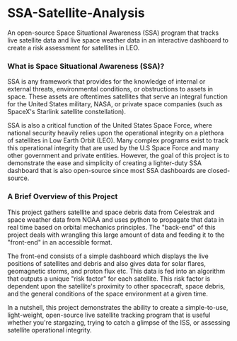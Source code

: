 # SSA-Satellite-Analysis
An open-source Space Situational Awareness (SSA) program that tracks live satellite data and live space weather data in an interactive dashboard to create a risk assessment for satellites in LEO.

### What is Space Situational Awareness (SSA)?
SSA is any framework that provides for the knowledge of internal or external threats, environmental conditions, or obstructions to assets in space. These assets are oftentimes satellites that serve an integral function for the United States military,
NASA, or private space companies (such as SpaceX's Starlink satellite constellation).

SSA is also a critical function of the United States Space Force, where national security heavily relies upon the operational integrity on a plethora of satellites in Low Earth Orbit (LEO). Many complex programs exist to track this operational integrity
that are used by the U.S Space Force and many other government and private entities. However, the goal of this project is to demonstrate the ease and simplicity of creating a lighter-duty SSA dashboard that is also open-source since most SSA dashboards are closed-source.

### A Brief Overview of this Project
This project gathers satellite and space debris data from Celestrak and space weather data from NOAA and uses python to propagate that data in real time 
based on orbital mechanics principles. The "back-end" of this project deals with wrangling this large amount of data and feeding it to the "front-end" in an accessible format.

The front-end consists of a simple dashboard which displays the live positions of satellites and debris and also gives data for solar flares, geomagnetic storms, and proton flux etc.
This data is fed into an algorithm that outputs a unique "risk factor" for each satellite. This risk factor is dependent upon the satellite's proximity to other spacecraft, space debris,
and the general conditions of the space environment at a given time.

In a nutshell, this project demonstrates the ability to create a simple-to-use, light-weight, open-source live satellite tracking program that is useful whether you're stargazing, trying to 
catch a glimpse of the ISS, or assessing satellite operational integrity.